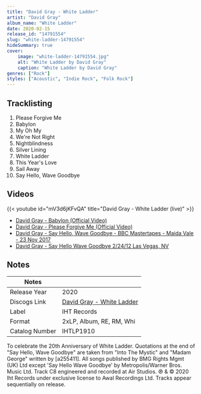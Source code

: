 ```yaml
---
title: "David Gray - White Ladder"
artist: "David Gray"
album_name: "White Ladder"
date: 2020-02-15
release_id: "14791554"
slug: "white-ladder-14791554"
hideSummary: true
cover:
    image: "white-ladder-14791554.jpg"
    alt: "White Ladder by David Gray"
    caption: "White Ladder by David Gray"
genres: ["Rock"]
styles: ["Acoustic", "Indie Rock", "Folk Rock"]
---
```


## Tracklisting
1. Please Forgive Me
2. Babylon
3. My Oh My
4. We're Not Right
5. Nightblindness
6. Silver Lining
7. White Ladder
8. This Year's Love
9. Sail Away
10. Say Hello, Wave Goodbye

## Videos
{{< youtube id="mV3d6jKFvQA" title="David Gray - White Ladder (live)" >}}
- [David Gray - Babylon (Official Video)](https://www.youtube.com/watch?v=zI_SBAkdKzc)
- [David Gray - Please Forgive Me (Official Video)](https://www.youtube.com/watch?v=qmFRXwYKQwU)
- [David Gray - Say Hello, Wave Goodbye - BBC Mastertapes - Maida Vale - 23 Nov 2017](https://www.youtube.com/watch?v=jUZZyzHyqgM)
- [David Gray - Say Hello Wave Goodbye 2/24/12 Las Vegas, NV](https://www.youtube.com/watch?v=BXbeT2ta77Y)


## Notes

| Notes          |             |
| ---------------| ----------- |
| Release Year   | 2020 |
| Discogs Link   | [David Gray - White Ladder](https://www.discogs.com/release/14791554-David-Gray-White-Ladder) |
| Label          | IHT Records |
| Format         | 2xLP, Album, RE, RM, Whi |
| Catalog Number | IHTLP1910 |

To celebrate the 20th Anniversary of White Ladder. Quotations at the end of "Say Hello, Wave Goodbye" are taken from "Into The Mystic" and "Madam George" written by [a255411]. All songs published by BMG Rights Mgmt (UK) Ltd except 'Say Hello Wave Goodbye' by Metropolis/Warner Bros. Music Ltd.  Track C8 engineered and recorded at Air Studios.  ℗ & © 2020 Iht Records under exclusive license to Awal Recordings Ltd.  Tracks appear sequentially on release.

